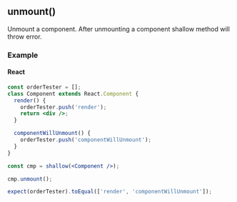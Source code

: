 ## unmount()

Unmount a component. After unmounting a component shallow method will throw error.

### Example

#### React

```jsx
const orderTester = [];
class Component extends React.Component {
  render() {
    orderTester.push('render');
    return <div />;
  }

  componentWillUnmount() {
    orderTester.push('componentWillUnmount');
  }
}

const cmp = shallow(<Component />);

cmp.unmount();

expect(orderTester).toEqual(['render', 'componentWillUnmount']);
```

